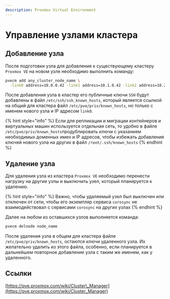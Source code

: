 ```yaml
---
description: Proxmox Virtual Environment
---
```


# Управление узлами кластера

## Добавление узла

После подготовки узла для добавления к существующему кластеру `Proxmox VE` на новом узле необходимо выполнить команду:

```bash
pvecm add any_cluster_node_name \
  -link0 address=10.0.0.42 -link1 address=10.1.0.42 -link2 address=10.2.0.42
```

После добавления узла в кластер его публичные ключи `SSH` будут добавлены в файл `/etc/ssh/ssh_known_hosts`, который является ссылкой на общий для кластера файл `/etc/pve/priv/known_hosts`, но только с именем нового узла и IP адресом `link0`. 

{% hint style="info" %}
Если для репликации и миграции контейнеров и виртуальных машин используется отдельная сеть, то удобно в файле `/etc/pve/priv/known_hosts`продублировать ключи с указанием необходимых доменных имен и IP адресов, чтобы избежать добавления ключей нового узла на других в файл `/root/.ssh/known_hosts`
{% endhint %}

## Удаление узла

Для удаления узла из кластера `Proxmox VE` необходимо перенести нагрузку на другие узлы и выключить узел, который планируется к удалению.

{% hint style="info" %}
Важно, чтобы удаляемый узел был выключен или отключен от сети, чтобы его экземпляр сервиса `corosync` не взаимодействовал с сервисами `corosync` на других узлах
{% endhint %}

Далее на любом из оставшихся узлов выполняется команда:

```bash
pvecm delnode node_name
```

После удаления узла в общем для кластера файле `/etc/pve/priv/known_hosts`, остаются ключи удаленного узла. Их желательно удалить из этого файла, особенно, если планируется в дальнейшем повторное добавление узла с таким же именем, как у удаленного.

## Ссылки

[https://pve.proxmox.com/wiki/Cluster\_Manager](https://pve.proxmox.com/wiki/Cluster_Manager)


